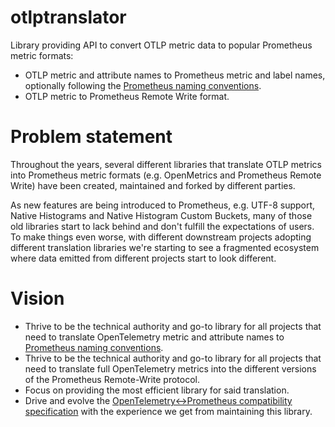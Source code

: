 # otlptranslator

Library providing API to convert OTLP metric data to popular Prometheus metric formats:
* OTLP metric and attribute names to Prometheus metric and label names, optionally following the [Prometheus naming conventions](https://prometheus.io/docs/practices/naming/).
* OTLP metric to Prometheus Remote Write format.

# Problem statement

Throughout the years, several different libraries that translate OTLP metrics into Prometheus metric formats (e.g. OpenMetrics and Prometheus Remote Write) have been created, maintained and forked by different parties.

As new features are being introduced to Prometheus, e.g. UTF-8 support, Native Histograms and Native Histogram Custom Buckets, many of those old libraries start to lack behind and don't fulfill the expectations of users. To make things even worse, with different downstream projects adopting different translation libraries we're starting to see a fragmented ecosystem where data emitted from different projects start to look different.

# Vision

* Thrive to be the technical authority and go-to library for all projects that need to translate OpenTelemetry metric and attribute names to [Prometheus naming conventions](https://prometheus.io/docs/practices/naming/).
* Thrive to be the technical authority and go-to library for all projects that need to translate full OpenTelemetry metrics into the different versions of the Prometheus Remote-Write protocol.
* Focus on providing the most efficient library for said translation.
* Drive and evolve the [OpenTelemetry<->Prometheus compatibility specification](https://opentelemetry.io/docs/specs/otel/compatibility/prometheus_and_openmetrics/) with the experience we get from maintaining this library.
